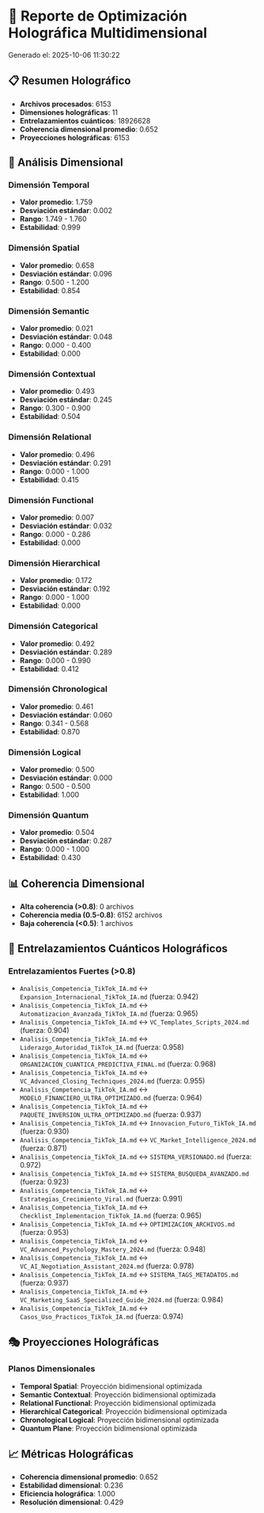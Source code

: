 # 🌌 Reporte de Optimización Holográfica Multidimensional

Generado el: 2025-10-06 11:30:22

## 📋 Resumen Holográfico

- **Archivos procesados**: 6153
- **Dimensiones holográficas**: 11
- **Entrelazamientos cuánticos**: 18926628
- **Coherencia dimensional promedio**: 0.652
- **Proyecciones holográficas**: 6153

## 📐 Análisis Dimensional

### Dimensión Temporal
- **Valor promedio**: 1.759
- **Desviación estándar**: 0.002
- **Rango**: 1.749 - 1.760
- **Estabilidad**: 0.999

### Dimensión Spatial
- **Valor promedio**: 0.658
- **Desviación estándar**: 0.096
- **Rango**: 0.500 - 1.200
- **Estabilidad**: 0.854

### Dimensión Semantic
- **Valor promedio**: 0.021
- **Desviación estándar**: 0.048
- **Rango**: 0.000 - 0.400
- **Estabilidad**: 0.000

### Dimensión Contextual
- **Valor promedio**: 0.493
- **Desviación estándar**: 0.245
- **Rango**: 0.300 - 0.900
- **Estabilidad**: 0.504

### Dimensión Relational
- **Valor promedio**: 0.496
- **Desviación estándar**: 0.291
- **Rango**: 0.000 - 1.000
- **Estabilidad**: 0.415

### Dimensión Functional
- **Valor promedio**: 0.007
- **Desviación estándar**: 0.032
- **Rango**: 0.000 - 0.286
- **Estabilidad**: 0.000

### Dimensión Hierarchical
- **Valor promedio**: 0.172
- **Desviación estándar**: 0.192
- **Rango**: 0.000 - 1.000
- **Estabilidad**: 0.000

### Dimensión Categorical
- **Valor promedio**: 0.492
- **Desviación estándar**: 0.289
- **Rango**: 0.000 - 0.990
- **Estabilidad**: 0.412

### Dimensión Chronological
- **Valor promedio**: 0.461
- **Desviación estándar**: 0.060
- **Rango**: 0.341 - 0.568
- **Estabilidad**: 0.870

### Dimensión Logical
- **Valor promedio**: 0.500
- **Desviación estándar**: 0.000
- **Rango**: 0.500 - 0.500
- **Estabilidad**: 1.000

### Dimensión Quantum
- **Valor promedio**: 0.504
- **Desviación estándar**: 0.287
- **Rango**: 0.000 - 1.000
- **Estabilidad**: 0.430

## 📊 Coherencia Dimensional

- **Alta coherencia (>0.8)**: 0 archivos
- **Coherencia media (0.5-0.8)**: 6152 archivos
- **Baja coherencia (<0.5)**: 1 archivos

## 🔗 Entrelazamientos Cuánticos Holográficos

### Entrelazamientos Fuertes (>0.8)
- `Analisis_Competencia_TikTok_IA.md` ↔ `Expansion_Internacional_TikTok_IA.md` (fuerza: 0.942)
- `Analisis_Competencia_TikTok_IA.md` ↔ `Automatizacion_Avanzada_TikTok_IA.md` (fuerza: 0.965)
- `Analisis_Competencia_TikTok_IA.md` ↔ `VC_Templates_Scripts_2024.md` (fuerza: 0.904)
- `Analisis_Competencia_TikTok_IA.md` ↔ `Liderazgo_Autoridad_TikTok_IA.md` (fuerza: 0.958)
- `Analisis_Competencia_TikTok_IA.md` ↔ `ORGANIZACION_CUANTICA_PREDICTIVA_FINAL.md` (fuerza: 0.968)
- `Analisis_Competencia_TikTok_IA.md` ↔ `VC_Advanced_Closing_Techniques_2024.md` (fuerza: 0.955)
- `Analisis_Competencia_TikTok_IA.md` ↔ `MODELO_FINANCIERO_ULTRA_OPTIMIZADO.md` (fuerza: 0.964)
- `Analisis_Competencia_TikTok_IA.md` ↔ `PAQUETE_INVERSION_ULTRA_OPTIMIZADO.md` (fuerza: 0.937)
- `Analisis_Competencia_TikTok_IA.md` ↔ `Innovacion_Futuro_TikTok_IA.md` (fuerza: 0.930)
- `Analisis_Competencia_TikTok_IA.md` ↔ `VC_Market_Intelligence_2024.md` (fuerza: 0.871)
- `Analisis_Competencia_TikTok_IA.md` ↔ `SISTEMA_VERSIONADO.md` (fuerza: 0.972)
- `Analisis_Competencia_TikTok_IA.md` ↔ `SISTEMA_BUSQUEDA_AVANZADO.md` (fuerza: 0.923)
- `Analisis_Competencia_TikTok_IA.md` ↔ `Estrategias_Crecimiento_Viral.md` (fuerza: 0.991)
- `Analisis_Competencia_TikTok_IA.md` ↔ `Checklist_Implementacion_TikTok_IA.md` (fuerza: 0.965)
- `Analisis_Competencia_TikTok_IA.md` ↔ `OPTIMIZACION_ARCHIVOS.md` (fuerza: 0.953)
- `Analisis_Competencia_TikTok_IA.md` ↔ `VC_Advanced_Psychology_Mastery_2024.md` (fuerza: 0.948)
- `Analisis_Competencia_TikTok_IA.md` ↔ `VC_AI_Negotiation_Assistant_2024.md` (fuerza: 0.978)
- `Analisis_Competencia_TikTok_IA.md` ↔ `SISTEMA_TAGS_METADATOS.md` (fuerza: 0.937)
- `Analisis_Competencia_TikTok_IA.md` ↔ `VC_Marketing_SaaS_Specialized_Guide_2024.md` (fuerza: 0.984)
- `Analisis_Competencia_TikTok_IA.md` ↔ `Casos_Uso_Practicos_TikTok_IA.md` (fuerza: 0.974)

## 🎭 Proyecciones Holográficas

### Planos Dimensionales
- **Temporal Spatial**: Proyección bidimensional optimizada
- **Semantic Contextual**: Proyección bidimensional optimizada
- **Relational Functional**: Proyección bidimensional optimizada
- **Hierarchical Categorical**: Proyección bidimensional optimizada
- **Chronological Logical**: Proyección bidimensional optimizada
- **Quantum Plane**: Proyección bidimensional optimizada

## 📈 Métricas Holográficas

- **Coherencia dimensional promedio**: 0.652
- **Estabilidad dimensional**: 0.236
- **Eficiencia holográfica**: 1.000
- **Resolución dimensional**: 0.429

